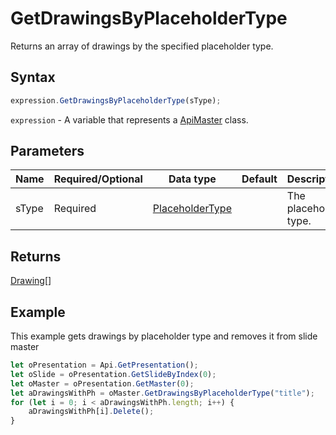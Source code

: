 # GetDrawingsByPlaceholderType

Returns an array of drawings by the specified placeholder type.

## Syntax

```javascript
expression.GetDrawingsByPlaceholderType(sType);
```

`expression` - A variable that represents a [ApiMaster](../ApiMaster.md) class.

## Parameters

| **Name** | **Required/Optional** | **Data type** | **Default** | **Description** |
| ------------- | ------------- | ------------- | ------------- | ------------- |
| sType | Required | [PlaceholderType](../../Enumeration/PlaceholderType.md) |  | The placeholder type. |

## Returns

[Drawing](../../Enumeration/Drawing.md)[]

## Example

This example gets drawings by placeholder type and removes it from slide master

```javascript editor-pptx
let oPresentation = Api.GetPresentation();
let oSlide = oPresentation.GetSlideByIndex(0);
let oMaster = oPresentation.GetMaster(0);
let aDrawingsWithPh = oMaster.GetDrawingsByPlaceholderType("title");
for (let i = 0; i < aDrawingsWithPh.length; i++) {
    aDrawingsWithPh[i].Delete();
}

```
